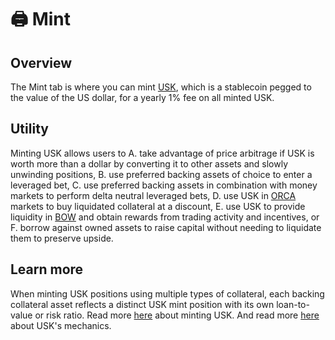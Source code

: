 # 🖨 Mint

## Overview

The Mint tab is where you can mint [USK](../usk-stablecoin/), which is a stablecoin pegged to the value of the US dollar, for a yearly 1% fee on all minted USK.

## Utility

Minting USK allows users to A. take advantage of price arbitrage if USK is worth more than a dollar by converting it to other assets and slowly unwinding positions, B. use preferred backing assets of choice to enter a leveraged bet, C. use preferred backing assets in combination with money markets to perform delta neutral leveraged bets, D. use USK in [ORCA](../orca/) markets to buy liquidated collateral at a discount, E. use USK to provide liquidity in [BOW](../bow/) and obtain rewards from trading activity and incentives, or F. borrow against owned assets to raise capital without needing to liquidate them to preserve upside. &#x20;

## Learn more

When minting USK positions using multiple types of collateral, each backing collateral asset reflects a distinct USK mint position with its own loan-to-value or risk ratio. Read more [here](https://docs.kujira.app/dapps-and-infrastructure/blue/product-guides/how-to-mint-usk) about minting USK. And read more [here](../usk-stablecoin/technical-specifics.md) about USK's mechanics.&#x20;
